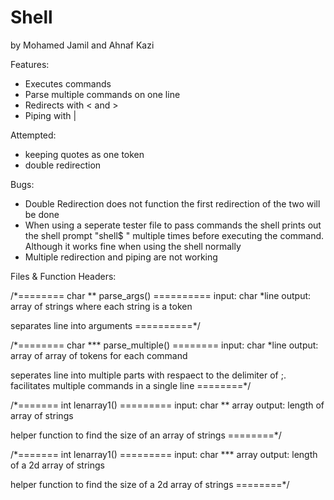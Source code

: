 # Shell
by Mohamed Jamil and Ahnaf Kazi

Features:
* Executes commands
* Parse multiple commands on one line
* Redirects with < and >
* Piping with |

Attempted:
* keeping quotes as one token
* double redirection

Bugs:
* Double Redirection does not function the first redirection of the two will be done
* When using a seperate tester file to pass commands the shell prints out the shell prompt "shell$ " multiple times before executing the command. Although it works fine when using the shell normally
* Multiple redirection and piping are not working

Files & Function Headers:

/*======== char ** parse_args() ==========
  input: char *line
  output: array of strings where each string is a token

  separates line into arguments
 ==========*/

/*======== char *** parse_multiple() ========
  input: char *line
  output: array of array of tokens for each command

  seperates line into multiple parts with respaect to the delimiter of ;.
  facilitates multiple commands in a single line
 ========*/
 
 /*======= int lenarray1() =========
   input: char ** array
   output: length of array of strings
   
   helper function to find the size of an array of strings
 ========*/
 
  /*======= int lenarray1() =========
   input: char *** array
   output: length of a 2d array of strings
   
   helper function to find the size of a 2d array of strings
 ========*/
